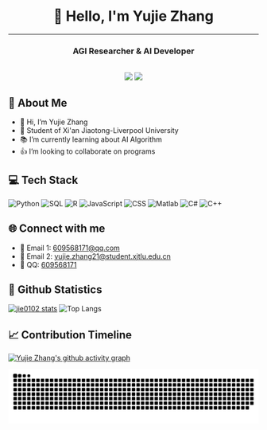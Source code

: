 <div align="center">

<h1>🌟 Hello, I'm <strong>Yujie Zhang</strong></h1>

---

### AGI Researcher & AI Developer

<br>

<span>
  <img src="https://img.shields.io/badge/Focus-Artificial%20General%20Intelligence-9b59b6?style=for-the-badge&logo=artificial-intelligence&logoColor=white"/>
  <img src="https://img.shields.io/badge/Role-AI%20Product%20Developer-1abc9c?style=for-the-badge"/>
</span>

</div>

## 🎯 About Me

- 👋 Hi, I’m Yujie Zhang
- 🏫 Student of Xi'an Jiaotong-Liverpool University
- 📚 I’m currently learning about AI Algorithm
- 👍 I’m looking to collaborate on programs

## 💻 Tech Stack
![Python](https://img.shields.io/badge/-Python-3776AB?style=flat-square&logo=Python&logoColor=white)
![SQL](https://img.shields.io/badge/-SQL-4479A1?style=flat-square&logo=MySQL&logoColor=white)
![R](https://img.shields.io/badge/-R-276DC3?style=flat-square&logo=R&logoColor=white)
![JavaScript](https://img.shields.io/badge/-JavaScript-F7DF1E?style=flat-square&logo=JavaScript&logoColor=black)
![CSS](https://img.shields.io/badge/-CSS-1572B6?style=flat-square&logo=CSS3&logoColor=white)
![Matlab](https://img.shields.io/badge/-Matlab-0076A8?style=flat-square&logo=Mathworks&logoColor=white)
![C#](https://img.shields.io/badge/-C%23-239120?style=flat-square&logo=C-Sharp&logoColor=white)
![C++](https://img.shields.io/badge/-C++-00599C?style=flat-square&logo=C%2B%2B&logoColor=white)

## 🌐 Connect with me

- 📧 Email 1: [609568171@qq.com](mailto:609568171@qq.com)
- 📧 Email 2: [yujie.zhang21@student.xjtlu.edu.cn](mailto:yujie.zhang21@student.xjtlu.edu.cn)
- 💬 QQ: [609568171](http://wpa.qq.com/msgrd?v=3&uin=609568171&site=qq&menu=yes)

## 🔎 Github Statistics
[![jie0102 stats](https://github-readme-stats.vercel.app/api?username=jie0102&theme=dark&show_icons=true)](https://github.com/jie0102)
![Top Langs](https://github-readme-stats.vercel.app/api/top-langs/?username=jie0102&theme=dark&show_icons=true)

## 📈 Contribution Timeline

[![Yujie Zhang's github activity graph](https://github-readme-activity-graph.vercel.app/graph?username=jie0102&theme=rogue)](https://github.com/jie0102/github-readme-activity-graph)

<picture>
  <source media="(prefers-color-scheme: dark)" srcset="https://raw.githubusercontent.com/jie0102/jie0102/output/github-contribution-grid-snake-dark.svg">
  <source media="(prefers-color-scheme: light)" srcset="https://raw.githubusercontent.com/jie0102/jie0102/output/github-contribution-grid-snake.svg">
  <img alt="github contribution grid snake animation" src="https://raw.githubusercontent.com/jie0102/jie0102//output/github-contribution-grid-snake.svg">
</picture>

